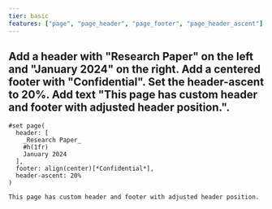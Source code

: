 ```yaml
---
tier: basic
features: ["page", "page_header", "page_footer", "page_header_ascent"]
---
```

Add a header with "Research Paper" on the left and "January 2024" on the right. Add a centered footer with "Confidential". Set the header-ascent to 20%. Add text "This page has custom header and footer with adjusted header position.".
---
```typst
#set page(
  header: [
    _Research Paper_
    #h(1fr)
    January 2024
  ],
  footer: align(center)[*Confidential*],
  header-ascent: 20%
)

This page has custom header and footer with adjusted header position.
```
